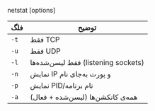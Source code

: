 


netstat [options]


| فلگ  | توضیح                               |
| ---- | ----------------------------------- |
| `-t` | فقط TCP                             |
| `-u` | فقط UDP                             |
| `-l` | فقط لیسن‌شده‌ها (listening sockets) |
| `-n` | نمایش IP و پورت به‌جای نام          |
| `-p` | نمایش PID/نام برنامه                |
| `-a` | همه‌ی کانکشن‌ها (لیسن‌شده + فعال)   |